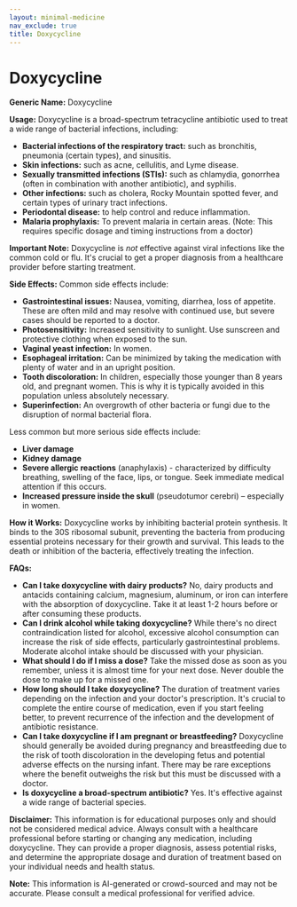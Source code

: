 ```yaml
---
layout: minimal-medicine
nav_exclude: true
title: Doxycycline
---
```


# Doxycycline

**Generic Name:** Doxycycline

**Usage:** Doxycycline is a broad-spectrum tetracycline antibiotic used to treat a wide range of bacterial infections, including:

* **Bacterial infections of the respiratory tract:** such as bronchitis, pneumonia (certain types), and sinusitis.
* **Skin infections:** such as acne, cellulitis, and Lyme disease.
* **Sexually transmitted infections (STIs):** such as chlamydia, gonorrhea (often in combination with another antibiotic), and syphilis.
* **Other infections:** such as cholera, Rocky Mountain spotted fever, and certain types of urinary tract infections.
* **Periodontal disease:**  to help control and reduce inflammation.
* **Malaria prophylaxis:** To prevent malaria in certain areas.  (Note: This requires specific dosage and timing instructions from a doctor)

**Important Note:** Doxycycline is *not* effective against viral infections like the common cold or flu.  It's crucial to get a proper diagnosis from a healthcare provider before starting treatment.


**Side Effects:** Common side effects include:

* **Gastrointestinal issues:** Nausea, vomiting, diarrhea, loss of appetite.  These are often mild and may resolve with continued use, but severe cases should be reported to a doctor.
* **Photosensitivity:** Increased sensitivity to sunlight.  Use sunscreen and protective clothing when exposed to the sun.
* **Vaginal yeast infection:** In women.
* **Esophageal irritation:** Can be minimized by taking the medication with plenty of water and in an upright position.
* **Tooth discoloration:** In children, especially those younger than 8 years old, and pregnant women. This is why it is typically avoided in this population unless absolutely necessary.
* **Superinfection:**  An overgrowth of other bacteria or fungi due to the disruption of normal bacterial flora.

Less common but more serious side effects include:

* **Liver damage**
* **Kidney damage**
* **Severe allergic reactions** (anaphylaxis) - characterized by difficulty breathing, swelling of the face, lips, or tongue.  Seek immediate medical attention if this occurs.
* **Increased pressure inside the skull** (pseudotumor cerebri) – especially in women.


**How it Works:** Doxycycline works by inhibiting bacterial protein synthesis.  It binds to the 30S ribosomal subunit, preventing the bacteria from producing essential proteins necessary for their growth and survival.  This leads to the death or inhibition of the bacteria, effectively treating the infection.


**FAQs:**

* **Can I take doxycycline with dairy products?**  No, dairy products and antacids containing calcium, magnesium, aluminum, or iron can interfere with the absorption of doxycycline.  Take it at least 1-2 hours before or after consuming these products.
* **Can I drink alcohol while taking doxycycline?** While there's no direct contraindication listed for alcohol, excessive alcohol consumption can increase the risk of side effects, particularly gastrointestinal problems.  Moderate alcohol intake should be discussed with your physician.
* **What should I do if I miss a dose?** Take the missed dose as soon as you remember, unless it is almost time for your next dose.  Never double the dose to make up for a missed one.
* **How long should I take doxycycline?** The duration of treatment varies depending on the infection and your doctor's prescription.  It's crucial to complete the entire course of medication, even if you start feeling better, to prevent recurrence of the infection and the development of antibiotic resistance.
* **Can I take doxycycline if I am pregnant or breastfeeding?**  Doxycycline should generally be avoided during pregnancy and breastfeeding due to the risk of tooth discoloration in the developing fetus and potential adverse effects on the nursing infant. There may be rare exceptions where the benefit outweighs the risk but this must be discussed with a doctor.
* **Is doxycycline a broad-spectrum antibiotic?** Yes. It's effective against a wide range of bacterial species.

**Disclaimer:** This information is for educational purposes only and should not be considered medical advice.  Always consult with a healthcare professional before starting or changing any medication, including doxycycline.  They can provide a proper diagnosis, assess potential risks, and determine the appropriate dosage and duration of treatment based on your individual needs and health status.


**Note:** This information is AI-generated or crowd-sourced and may not be accurate. Please consult a medical professional for verified advice.